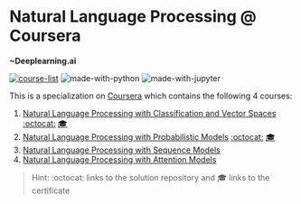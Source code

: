 # Natural Language Processing @ Coursera
__~Deeplearning.ai__

[![course-list](https://img.shields.io/badge/course-list-1f72ff.svg)](https://github.com/anishLearnsToCode/course-list)
![made-with-python](https://img.shields.io/badge/Made%20with-Python-1f425f.svg)
![made-with-jupyter](https://img.shields.io/badge/Made%20with-Jupyter%20Notebooks-1f425f.svg)

This is a specialization on 
[Coursera](https://www.coursera.org/specializations/natural-language-processing) 
which contains the following 4 courses:

1. [Natural Language Processing with Classification and Vector Spaces](https://www.coursera.org/learn/classification-vector-spaces-in-nlp) [:octocat:](https://github.com/anishLearnsToCode/nlp-classification-vector-spaces) [🎓](http://coursera.org/verify/LGBF7J8S99RG)
1. [Natural Language Processing with Probabilistic Models](https://www.coursera.org/learn/probabilistic-models-in-nlp) [:octocat:](https://github.com/anishLearnsToCode/nlp-probabilistic-models) [🎓](https://coursera.org/verify/PGMHY4YCG85G)
1. [Natural Language Processing with Sequence Models](https://www.coursera.org/learn/sequence-models-in-nlp)
1. [Natural Language Processing with Attention Models](https://www.coursera.org/learn/attention-models-in-nlp)

> Hint: :octocat: links to the solution repository and 🎓 links to the certificate
